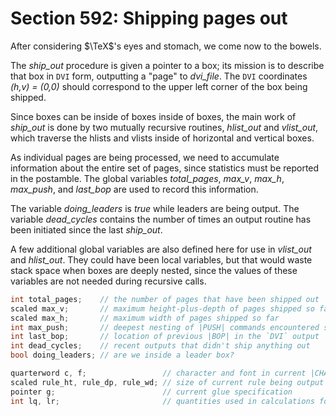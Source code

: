 # Section 592: Shipping pages out

After considering $\TeX$'s eyes and stomach, we come now to the bowels.

The *ship_out* procedure is given a pointer to a box; its mission is to describe that box in `DVI` form, outputting a "page" to *dvi_file*.
The `DVI` coordinates *(h,v) = (0,0)* should correspond to the upper left corner of the box being shipped.

Since boxes can be inside of boxes inside of boxes, the main work of *ship_out* is done by two mutually recursive routines, *hlist_out* and *vlist_out*, which traverse the hlists and vlists inside of horizontal and vertical boxes.

As individual pages are being processed, we need to accumulate information about the entire set of pages, since  statistics must be reported in the postamble.
The global variables *total_pages*, *max_v*, *max_h*, *max_push*, and *last_bop* are used to record this information.

The variable *doing_leaders* is *true* while leaders are being output.
The variable *dead_cycles* contains the number of times an output routine has been initiated since the last *ship_out*.

A few additional global variables are also defined here for use in *vlist_out* and *hlist_out*.
They could have been local variables, but that would waste stack space when boxes are deeply nested, since the values of these variables are not needed during recursive calls.

```c << Global variables >>+=
int total_pages;    // the number of pages that have been shipped out
scaled max_v;       // maximum height-plus-depth of pages shipped so far
scaled max_h;       // maximum width of pages shipped so far
int max_push;       // deepest nesting of |PUSH| commands encountered so far
int last_bop;       // location of previous |BOP| in the `DVI` output
int dead_cycles;    // recent outputs that didn't ship anything out
bool doing_leaders; // are we inside a leader box?

quarterword c, f;                 // character and font in current |CHAR_NODE|
scaled rule_ht, rule_dp, rule_wd; // size of current rule being output
pointer g;                        // current glue specification
int lq, lr;                       // quantities used in calculations for leaders
```
